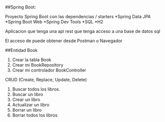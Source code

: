 ##Spring Boot:

Proyecto Spring Boot con las dependencias / starters
*Spring Data JPA
*Spring Boot Web
*Spring Dev Tools
*SQL
*H2

Aplicacion que tenga una api rest que tenga acceso a una base de datos sql

El acceso de puede obtener desde Postman o Navegador

##Entidad Book
1. Crear la tabla Book
2. Crear mi BookRepository
3. Crear mi controlador BookController

CRUD (Create, Replace, Update, Delete)
1. Buscar todos los libros.
2. Buscar un libro
3. Crear un libro
4. Actualizar un libro
5. Borrar un libro
6. Borrar todos los libros

